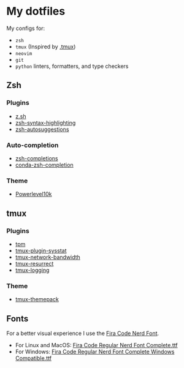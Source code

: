 # My dotfiles

My configs for:

- `zsh`
- `tmux` (Inspired by [.tmux](https://github.com/gpakosz/.tmux))
- `neovim`
- `git`
- `python` linters, formatters, and type checkers

## Zsh

### Plugins

- [z.sh](https://github.com/rupa/z)
- [zsh-syntax-highlighting](https://github.com/zsh-users/zsh-syntax-highlighting)
- [zsh-autosuggestions](https://github.com/zsh-users/zsh-autosuggestions)

### Auto-completion

- [zsh-completions](https://github.com/zsh-users/zsh-completions)
- [conda-zsh-completion](https://github.com/esc/conda-zsh-completion)

### Theme

- [Powerlevel10k](https://github.com/romkatv/powerlevel10k)

## tmux

### Plugins

- [tpm](https://github.com/tmux-plugins/tpm)
- [tmux-plugin-sysstat](https://github.com/samoshkin/tmux-plugin-sysstat)
- [tmux-network-bandwidth](https://github.com/mdmfernandes/tmux-network-bandwidth)
- [tmux-resurrect](https://github.com/tmux-plugins/tmux-resurrect)
- [tmux-logging](https://github.com/tmux-plugins/tmux-logging)

### Theme

- [tmux-themepack](https://github.com/jimeh/tmux-themepack)

## Fonts

For a better visual experience I use the [Fira Code Nerd Font](https://github.com/ryanoasis/nerd-fonts/tree/master/patched-fonts/FiraCode).

- For Linux and MacOS: [Fira Code Regular Nerd Font Complete.ttf](https://github.com/ryanoasis/nerd-fonts/blob/master/patched-fonts/FiraCode/Regular/complete/Fira%20Code%20Regular%20Nerd%20Font%20Complete.ttf)
- For Windows: [Fira Code Regular Nerd Font Complete Windows Compatible.ttf](https://github.com/ryanoasis/nerd-fonts/blob/master/patched-fonts/FiraCode/Regular/complete/Fira%20Code%20Regular%20Nerd%20Font%20Complete%20Windows%20Compatible.ttf)
